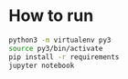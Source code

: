 # How to run

```bash
python3 -m virtualenv py3
source py3/bin/activate
pip install -r requirements
jupyter notebook
```
